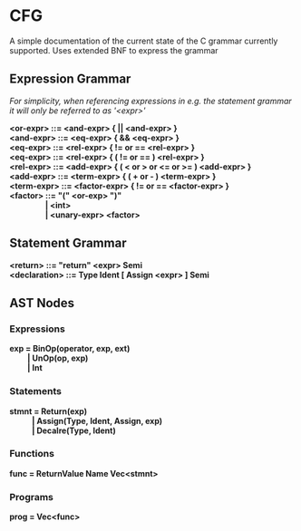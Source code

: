 # CFG

 A simple documentation of the current state of the C grammar currently supported.
 Uses extended BNF to express the grammar

## Expression Grammar

*For simplicity, when referencing expressions in e.g. the statement grammar
it will only be referred to as '&lt;expr&gt;'*

**&lt;or-expr&gt; ::= &lt;and-expr&gt; { || &lt;and-expr&gt; }**  
**&lt;and-expr&gt; ::= &lt;eq-expr&gt; { && &lt;eq-expr&gt; }**  
**&lt;eq-expr&gt; ::= &lt;rel-expr&gt; { != or == &lt;rel-expr&gt; }**  
**&lt;eq-expr&gt; ::= &lt;rel-expr&gt; { ( != or == ) &lt;rel-expr&gt; }**  
**&lt;rel-expr&gt; ::= &lt;add-expr&gt; { ( < or > or <= or >= ) &lt;add-expr&gt; }**  
**&lt;add-expr&gt; ::= &lt;term-expr&gt; { ( + or - ) &lt;term-expr&gt; }**  
**&lt;term-expr&gt; ::= &lt;factor-expr&gt; { != or == &lt;factor-expr&gt; }**  
**&lt;factor&gt; ::= "(" &lt;or-exp&gt; ")"**  
&nbsp;&nbsp;&nbsp;&nbsp;&nbsp;&nbsp;&nbsp;&nbsp;&nbsp;&nbsp;&nbsp;&nbsp;&nbsp;&nbsp;&nbsp;&nbsp;**| &lt;int&gt;**  
&nbsp;&nbsp;&nbsp;&nbsp;&nbsp;&nbsp;&nbsp;&nbsp;&nbsp;&nbsp;&nbsp;&nbsp;&nbsp;&nbsp;&nbsp;&nbsp;**| &lt;unary-expr&gt; &lt;factor&gt;**  

## Statement Grammar

**&lt;return&gt; ::= "return" &lt;expr&gt; Semi**  
**&lt;declaration&gt; ::= Type Ident [ Assign &lt;expr&gt; ] Semi**  

## AST Nodes

### Expressions

**exp = BinOp(operator, exp, ext)**  
&nbsp;&nbsp;&nbsp;&nbsp;&nbsp;&nbsp;&nbsp;&nbsp;**| UnOp(op, exp)**  
&nbsp;&nbsp;&nbsp;&nbsp;&nbsp;&nbsp;&nbsp;&nbsp;**| Int**  

### Statements

**stmnt = Return(exp)**  
&nbsp;&nbsp;&nbsp;&nbsp;&nbsp;&nbsp;&nbsp;&nbsp;&nbsp;&nbsp;**| Assign(Type, Ident, Assign, exp)**  
&nbsp;&nbsp;&nbsp;&nbsp;&nbsp;&nbsp;&nbsp;&nbsp;&nbsp;&nbsp;**| Decalre(Type, Ident)**  

### Functions

**func = ReturnValue Name Vec&lt;stmnt&gt;**  

### Programs

**prog = Vec&lt;func&gt;**  
